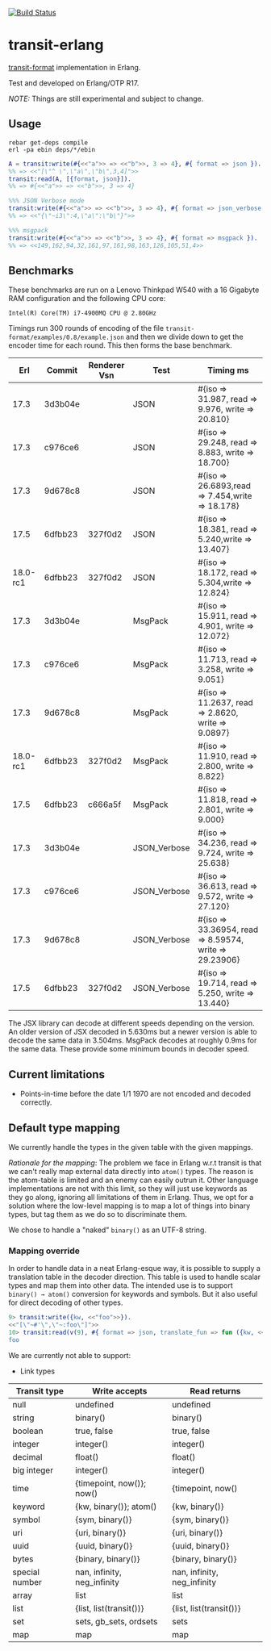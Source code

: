 [![Build
Status](https://travis-ci.org/isaiah/transit-erlang.svg)](https://travis-ci.org/isaiah/transit-erlang)

transit-erlang
==============
[transit-format](https://github.com/cognitect/transit-format) implementation in Erlang.

Test and developed on Erlang/OTP R17.

*NOTE:* Things are still experimental and subject to change.

Usage
-----

```shell
rebar get-deps compile
erl -pa ebin deps/*/ebin
```

```erlang
A = transit:write(#{<<"a">> => <<"b">>, 3 => 4}, #{ format => json }).
%% => <<"[\"^ \",\"a\",\"b\",3,4]">>
transit:read(A, [{format, json}]).
%% => #{<<"a">> => <<"b">>, 3 => 4}

%%% JSON Verbose mode
transit:write(#{<<"a">> => <<"b">>, 3 => 4}, #{ format => json_verbose }).
%% => <<"{\"~i3\":4,\"a\":\"b\"}">>

%%% msgpack
transit:write(#{<<"a">> => <<"b">>, 3 => 4}, #{ format => msgpack }).
%% => <<149,162,94,32,161,97,161,98,163,126,105,51,4>>
```

Benchmarks
--------------------

These benchmarks are run on a Lenovo Thinkpad W540 with a 16 Gigabyte RAM configuration and the following CPU core:

	Intel(R) Core(TM) i7-4900MQ CPU @ 2.80GHz

Timings run 300 rounds of encoding of the file `transit-format/examples/0.8/example.json` and then we divide down to get the
encoder time for each round. This then forms the base benchmark.

| Erl | Commit | Renderer Vsn | Test |  Timing ms |
| --- | ------------| ------ | ---- | ------ |
| 17.3 | 3d3b04e | | JSON | #{iso => 31.987, read => 9.976, write => 20.810} |
| 17.3 | c976ce6 | | JSON | #{iso => 29.248, read => 8.883, write => 18.700} |
| 17.3 | 9d678c8 | | JSON | #{iso => 26.6893,read => 7.454,write => 18.178} |
| 17.5 | 6dfbb23 | 327f0d2 | JSON | #{iso => 18.381, read => 5.240,write => 13.407}
| 18.0-rc1 | 6dfbb23 | 327f0d2 | JSON | #{iso => 18.172, read => 5.304,write => 12.824}
| 17.3 | 3d3b04e | | MsgPack | #{iso => 15.911, read => 4.901, write => 12.072} |
| 17.3 | c976ce6 | | MsgPack | #{iso => 11.713, read => 3.258, write => 9.051} |
| 17.3 | 9d678c8 | | MsgPack | #{iso => 11.2637, read => 2.8620, write => 9.0897} |
| 18.0-rc1 | 6dfbb23 | 327f0d2 | MsgPack | #{iso => 11.910, read => 2.800, write => 8.822}
| 17.5 | 6dfbb23 | c666a5f | MsgPack | #{iso => 11.818, read => 2.801, write => 9.000}
| 17.3 | 3d3b04e | | JSON_Verbose | #{iso => 34.236, read => 9.724, write => 25.638} |
| 17.3 | c976ce6 | | JSON_Verbose | #{iso => 36.613, read => 9.572, write => 27.120} |
| 17.3 | 9d678c8 | | JSON_Verbose | #{iso => 33.36954,  read => 8.59574, write => 29.23906} |
| 17.5 | 6dfbb23 | 327f0d2 | JSON_Verbose | #{iso => 19.714, read => 5.250, write => 13.440}

The JSX library can decode at different speeds depending on the version. An older version of JSX decoded in 5.630ms but a newer version is able to decode the same data in 3.504ms. MsgPack decodes at roughly 0.9ms for the same data. These provide some minimum bounds in decoder speed.

Current limitations
--------------------

* Points-in-time before the date 1/1 1970 are not encoded and decoded correctly.

Default type mapping
--------------------

We currently handle the types in the given table with the given mappings.

*Rationale for the mapping*: The problem we face in Erlang w.r.t transit is that we can't really map external data directly into `atom()` types. The reason is the atom-table is limited and an enemy can easily outrun it. Other language implementations are not with this limit, so they will just use keywords as they go along, ignoring all limitations of them in Erlang. Thus, we opt for a solution where the low-level mapping is to map a lot of things into binary types, but tag them as we do so to discriminate them.

We chose to handle a "naked" `binary()` as an UTF-8 string.

### Mapping override

In order to handle data in a neat Erlang-esque way, it is possible to supply a translation table in the decoder direction. This table is used to handle scalar types and map them into other data. The intended use is to support `binary() → atom()` conversion for keywords and symbols. But it also useful for direct decoding of other types.

```erlang
9> transit:write({kw, <<"foo">>}).                                                                        
<<"[\"~#'\",\"~:foo\"]">>
10> transit:read(v(9), #{ format => json, translate_fun => fun ({kw, <<"foo">>}) -> foo; (X) -> X end }).
foo
```

We are currently not able to support:

* Link types

| Transit type | Write accepts             | Read returns              |
| ------------ | -------------             | ------------              |
| null         | undefined                 | undefined                 |
| string       | binary()                  | binary()                  |
| boolean      | true, false               | true, false               |
| integer      | integer()                 | integer()                 |
| decimal      | float()                   | float()                   |
| big integer  | integer()                 | integer()                 |
| time         | {timepoint, now()}; now()     | {timepoint, now()         |
| keyword      | {kw, binary()}; atom()         | {kw, binary()}
| symbol       | {sym, binary()}        | {sym, binary()}        |
| uri          | {uri, binary()}           | {uri, binary()}        |
| uuid         | {uuid, binary()}                 | {uuid, binary()}                  |
| bytes		   | {binary, binary()}   | {binary, binary()}  |
| special number | nan, infinity, neg_infinity | nan, infinity, neg_infinity |
| array        | list                      | list                      |
| list         | {list, list(transit())}     | {list, list(transit())}     |
| set          | sets, gb\_sets, ordsets   | sets                      |
| map          | map                       | map                       |
